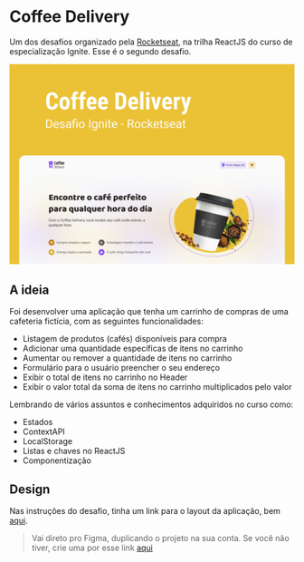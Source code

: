 # Coffee Delivery

Um dos desafios organizado pela [Rocketseat](https://www.rocketseat.com.br/), na trilha ReactJS do curso de especialização Ignite. Esse é o segundo desafio.

![Foto de apresentação do projeto, com o nome do projeto em cima como título, embaixo tem dizendo que é um desafio do Ignite e da Rocketseat, logo depois o print do site finalizado, tudo isso com o fundo amarelo, principal cor do site.](.github/presentation.jpg)

## A ideia

Foi desenvolver uma aplicação que tenha um carrinho de compras de uma cafeteria fictícia, com as seguintes funcionalidades:

- Listagem de produtos (cafés) disponíveis para compra
- Adicionar uma quantidade específicas de itens no carrinho
- Aumentar ou remover a quantidade de itens no carrinho
- Formulário para o usuário preencher o seu endereço
- Exibir o total de itens no carrinho no Header
- Exibir o valor total da soma de itens no carrinho multiplicados pelo valor

Lembrando de vários assuntos e conhecimentos adquiridos no curso como: 

- Estados
- ContextAPI
- LocalStorage
- Listas e chaves no ReactJS
- Componentização

## Design

Nas instruções do desafio, tinha um link para o layout da aplicação, bem [aqui](https://www.figma.com/file/5yT9ZzZmRQRS4yivGGB3pl/Coffee-Delivery/duplicate).

> Vai direto pro Figma, duplicando o projeto na sua conta. Se você não tiver, crie uma por esse link [aqui](https://www.figma.com/signup)
